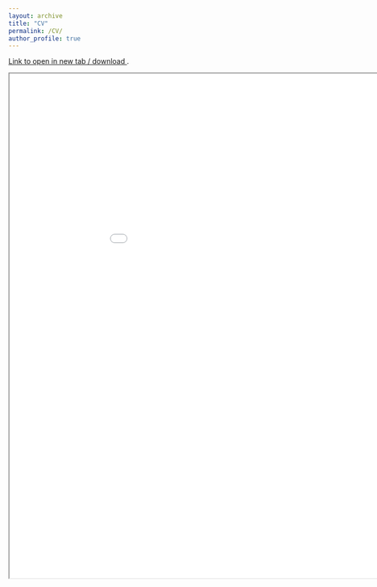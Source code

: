 ```yaml
---
layout: archive
title: "CV"
permalink: /CV/
author_profile: true
---
```

<p><a href="../files/CV_Khaled.pdf">Link to open in new tab / download </a>.</p>
<iframe src="../files/CV_Khaled.pdf" height="1000" width="1000"></iframe>